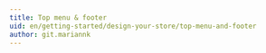 ```yaml
---
title: Top menu & footer
uid: en/getting-started/design-your-store/top-menu-and-footer
author: git.mariannk
---
```


